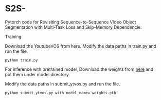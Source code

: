 # S2S-
Pytorch code for Revisiting Sequence-to-Sequence Video Object Segmentation with Multi-Task Loss and Skip-Memory
Dependencie:

Training

Download the YoutubeVOS from here.
Modify the data paths in train.py and run the file.
```
python train.py
```
For inference with pretrained model, Download the weights from [here](https://drive.google.com/open?id=16EeELoziIlucqExwtxn4eGVXD4mJpn-p) and put them under model directory.

Modify the data paths in submit_ytvos.py and run the file.

```
python submit_ytvos.py with model_name='weights.pth'
```
